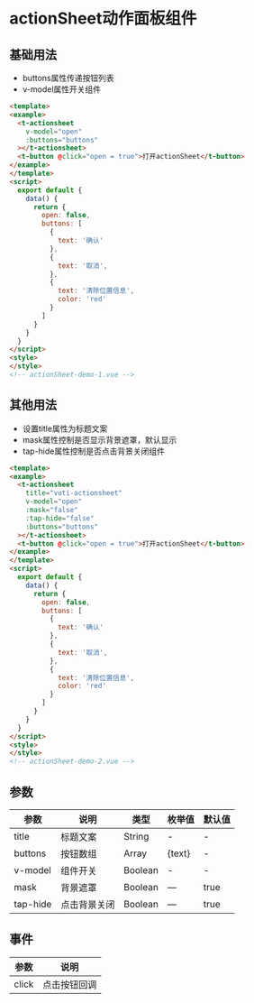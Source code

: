 # actionSheet动作面板组件


## 基础用法

+ buttons属性传递按钮列表
+ v-model属性开关组件

```html
<template>
<example>
  <t-actionsheet
    v-model="open"
    :buttons="buttons"
  ></t-actionsheet>
  <t-button @click="open = true">打开actionSheet</t-button>
</example>
</template>
<script>
  export default {
    data() {
      return {
        open: false,
        buttons: [
          {
            text: '确认'
          },
          {
            text: '取消',
          },
          {
            text: '清除位置信息',
            color: 'red'
          }
        ]
      }
    }
  }
</script>
<style>
</style>
<!-- actionSheet-demo-1.vue -->
```

## 其他用法

+ 设置title属性为标题文案
+ mask属性控制是否显示背景遮罩，默认显示
+ tap-hide属性控制是否点击背景关闭组件

```html
<template>
<example>
  <t-actionsheet
    title="vuti-actionsheet"
    v-model="open"
    :mask="false"
    :tap-hide="false"
    :buttons="buttons"
  ></t-actionsheet>
  <t-button @click="open = true">打开actionSheet</t-button>
</example>
</template>
<script>
  export default {
    data() {
      return {
        open: false,
        buttons: [
          {
            text: '确认'
          },
          {
            text: '取消',
          },
          {
            text: '清除位置信息',
            color: 'red'
          }
        ]
      }
    }
  }
</script>
<style>
</style>
<!-- actionSheet-demo-2.vue -->
```
## 参数
  | 参数      | 说明    | 类型      | 枚举值       | 默认值   |
  |---------- |-------- |---------- |-------------  |-------- |
  | title     | 标题文案   | String  |   -   |   -   |
  | buttons     | 按钮数组   | Array    |  {text} |     -    |
  | v-model     | 组件开关   | Boolean    | - |  -  |
  | mask     | 背景遮罩   | Boolean    | — |  true   |
  | tap-hide     | 点击背景关闭   | Boolean    | — |  true   |

## 事件
  | 参数      | 说明    |
  |---------- |-------- |
  | click     | 点击按钮回调   |
